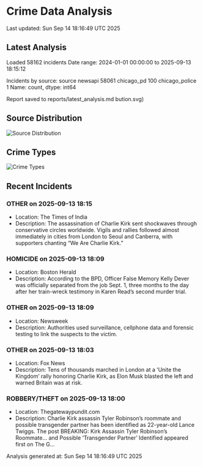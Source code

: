 # Crime Data Analysis
Last updated: Sun Sep 14 18:16:49 UTC 2025

## Latest Analysis

Loaded 58162 incidents
Date range: 2024-01-01 00:00:00 to 2025-09-13 18:15:12

Incidents by source:
source
newsapi           58061
chicago_pd          100
chicago_police        1
Name: count, dtype: int64

Report saved to reports/latest_analysis.md
bution.svg)

## Source Distribution
![Source Distribution](images/source_distribution.svg)

## Crime Types
![Crime Types](images/crime_types.svg)

## Recent Incidents

### OTHER on 2025-09-13 18:15
- Location: The Times of India
- Description: The assassination of Charlie Kirk sent shockwaves through conservative circles worldwide. Vigils and rallies followed almost immediately in cities from London to Seoul and Canberra, with supporters chanting “We Are Charlie Kirk.”


### HOMICIDE on 2025-09-13 18:09
- Location: Boston Herald
- Description: According to the BPD, Officer False Memory Kelly Dever was officially separated from the job Sept. 1, three months to the day after her train-wreck testimony in Karen Read’s second murder trial.


### OTHER on 2025-09-13 18:09
- Location: Newsweek
- Description: Authorities used surveillance, cellphone data and forensic testing to link the suspects to the victim.


### OTHER on 2025-09-13 18:03
- Location: Fox News
- Description: Tens of thousands marched in London at a ‘Unite the Kingdom’ rally honoring Charlie Kirk, as Elon Musk blasted the left and warned Britain was at risk.


### ROBBERY/THEFT on 2025-09-13 18:00
- Location: Thegatewaypundit.com
- Description: Charlie Kirk assassin Tyler Robinson’s roommate and possible transgender partner has been identified as 22-year-old Lance Twiggs.
The post BREAKING: Kirk Assassin Tyler Robinson’s Roommate… and Possible ‘Transgender Partner’ Identified appeared first on The G…

Analysis generated at: Sun Sep 14 18:16:49 UTC 2025
